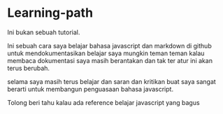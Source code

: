 # Learning-path

Ini bukan sebuah tutorial.

Ini sebuah cara saya belajar bahasa javascript dan markdown di github untuk mendokumentasikan belajar saya
mungkin teman teman kalau membaca dokumentasi saya masih berantakan dan tak ter atur ini akan terus berubah.

selama saya masih terus belajar dan saran dan kritikan buat saya sangat berarti untuk membangun penguasaan bahasa javascript.

Tolong beri tahu kalau ada reference belajar javascript yang bagus

